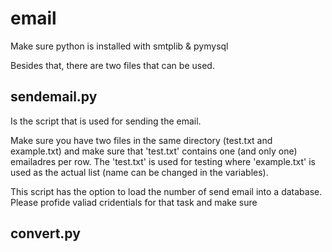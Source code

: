 # email

Make sure python is installed with smtplib & pymysql

Besides that, there are two files that can be used.

## sendemail.py
Is the script that is used for sending the email.

Make sure you have two files in the same directory (test.txt and example.txt) and make sure that 'test.txt' contains one (and only one) emailadres per row. The 'test.txt' is used for testing where 'example.txt' is used as the actual list (name can be changed in the variables).

This script has the option to load the number of send email into a database. Please profide valiad cridentials for that task and make sure 

## convert.py
